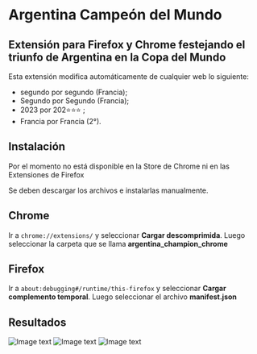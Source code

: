 # Argentina Campeón del Mundo

## Extensión para Firefox y Chrome festejando el triunfo de Argentina en la Copa del Mundo
Esta extensión modifica automáticamente de cualquier web lo siguiente:

- segundo por segundo (Francia);
- Segundo por Segundo (Francia);
- 2023 por 202⭐⭐⭐ ;
- Francia por Francia (2°).


## Instalación
Por el momento no está disponible en la Store de Chrome ni en las Extensiones de Firefox

Se deben descargar los archivos e instalarlas manualmente.

## Chrome
Ir a ```chrome://extensions/``` y seleccionar **Cargar descomprimida**. Luego seleccionar la carpeta que se llama **argentina_champion_chrome**

## Firefox
Ir a ```about:debugging#/runtime/this-firefox``` y seleccionar **Cargar complemento temporal**. Luego seleccionar el archivo **manifest.json**

## Resultados

![Image text](https://github.com/Ivanknop/argentinaChampionWebExtension/blob/master/extension1.jpeg)
![Image text](https://github.com/Ivanknop/argentinaChampionWebExtension/blob/master/extension2.jpeg)
![Image text](https://github.com/Ivanknop/argentinaChampionWebExtension/blob/master/extension3.jpeg)
